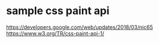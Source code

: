 sample css paint api
===

https://developers.google.com/web/updates/2018/03/nic65
https://www.w3.org/TR/css-paint-api-1/

